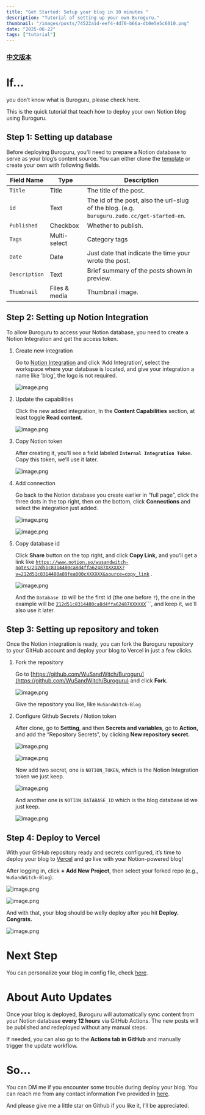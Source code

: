 ```yaml
---
title: "Get Started: Setup your blog in 10 minutes "
description: "Tutorial of setting up your own Buroguru."
thumbnail: "/images/posts/74522a1d-eef4-4d70-b66a-db0e5e5c6010.png"
date: "2025-06-22"
tags: ["tutorial"]
---
```


### [中文版本](https://buroguru.zudo.cc/posts/get-started-zh)


# If…


you don’t know what is Buroguru, please check here.


This is the quick tutorial that teach how to deploy your own Notion blog using Buroguru.


## Step 1: Setting up database


Before deploying Buroguru, you'll need to prepare a Notion database to serve as your blog’s content source. You can either clone the [template](/21ad51c831448068b621f3b5def5dd2d) or create your own with following fields.


| Field Name    | Type          | Description                                                                                 |
| ------------- | ------------- | ------------------------------------------------------------------------------------------- |
| `Title`       | Title         | The title of the post.                                                                      |
| `id`          | Text          | The id of the post, also the url-slug of the blog. (e.g. `buruguru.zudo.cc/get-started-en`. |
| `Published`   | Checkbox      | Whether to publish.                                                                         |
| `Tags`        | Multi-select  | Category tags                                                                               |
| `Date`        | Date          | Just date that indicate the time your wrote the post.                                       |
| `Description` | Text          | Brief summary of the posts shown in preview.                                                |
| `Thumbnail`   | Files & media | Thumbnail image.                                                                            |


## Step 2: Setting up Notion Integration


To allow Buroguru to access your Notion database, you need to create a Notion Integration and get the access token.

1. Create new integration

	Go to [Notion Integration](https://www.notion.so/profile/integrations) and click ‘Add Integration’, select the workspace where your database is located, and give your integration a name like ‘blog’, the logo is not required.


	![image.png](/images/posts/4f3a6103-c9a7-4c34-b608-6cfe316ade9f.png)

2. Update the capabilities

	Click the new added integration, In the **Content Capabilities** section, at least toggle **Read content.**


	![image.png](/images/posts/44dbe463-9448-42c0-9029-ce82335c7675.png)

3. Copy Notion token

	After creating it, you’ll see a field labeled **`Internal Integration Token`**. Copy this token, we’ll use it later.


	![image.png](/images/posts/39951f7a-dac8-4cf3-a9ba-22aee957ed76.png)

4. Add connection

	Go back to the Notion database you create earlier in “full page”, click the three dots in the top right, then on the bottom, click **Connections** and select the integration just added.


	![image.png](/images/posts/d8b8d065-bff8-4693-8f30-ab4ab838fa2e.png)


	![image.png](/images/posts/294e31e0-7175-4fc1-acb6-3a0e16b65a98.png)

5. Copy database id

	Click **Share** button on the top right, and click **Copy Link,** and you’ll get a link like [`https://www.notion.so/wusandwitch-notes/212d51c8314480ca8d4ffa62487XXXXXX?v=212d51c8314480a89fea000cXXXXXX&source=copy_link`](https://www.notion.so/wusandwitch-notes/212d51c8314480ca8d4ffa624873e734?v=212d51c8314480a89fea000c43f4e73f) .


	![image.png](/images/posts/f9bb2bc4-8fed-47cf-8ef5-947beaddfbe1.png)


	And the `Database ID` will be the first id (the one before `?`), the one in the example will be  [`212d51c8314480ca8d4ffa62487XXXXXX`](https://www.notion.so/wusandwitch-notes/212d51c8314480ca8d4ffa624873e734?v=212d51c8314480a89fea000c43f4e73f)```, and keep it, we'll also use it later.


## Step 3: Setting up repository and token


Once the Notion integration is ready, you can fork the Buroguru repository to your GitHub account and deploy your blog to Vercel in just a few clicks.

1. Fork the repository

	Go to [https://github.com/WuSandWitch/Buroguru](https://github.com/WuSandWitch/Buroguru) and click **Fork.**


	![image.png](/images/posts/4883b9e5-f97e-4481-8433-30baf149ee78.png)


	Give the repository you like, like `WuSandWitch-Blog`

2. Configure Github Secrets /  Notion token

	After clone, go to **Setting**, and then **Secrets and variables**, go to **Action,** and add the “Repository Secrets”, by clicking **New repository secret.**


	![image.png](/images/posts/00c940da-680f-4ceb-b1aa-0ba511addd05.png)


	![image.png](/images/posts/81bec01d-8cac-4edb-8e78-c58f80492736.png)


	Now add two secret, one is `NOTION_TOKEN`, which is the Notion Integration token we just keep.


	![image.png](/images/posts/75a997e4-19ad-4b77-b2f1-0c2920a7b26d.png)


	And another one is `NOTION_DATABASE_ID` which is the blog database id we just keep.


	![image.png](/images/posts/7a312717-db7c-4a72-bf77-0279fc60271c.png)


## Step 4: Deploy to Vercel


With your GitHub repository ready and secrets configured, it’s time to deploy your blog to [Vercel](https://vercel.com/) and go live with your Notion-powered blog!


After logging in, click **+ Add New Project**, then select your forked repo (e.g., `WuSandWitch-Blog`).


![image.png](/images/posts/086ec6ae-2978-4f30-b657-90c659782ca3.png)


![image.png](/images/posts/d25f8c4b-099e-426b-ac52-b96f834b5318.png)


And with that, your blog should be welly deploy after you hit **Deploy. Congrats.**


![image.png](/images/posts/5126a24a-e7d9-4313-89bf-1eca22d15221.png)


# Next Step


You can personalize your blog in config file, check [here](https://buroguru.zudo.cc/posts/config-guide-en).


# About Auto Updates


Once your blog is deployed, Buroguru will automatically sync content from your Notion database **every 12 hours** via GitHub Actions. The new posts will be published and redeployed without any manual steps.


If needed, you can also go to the **Actions tab in GitHub** and manually trigger the update workflow.


# So…


You can DM me if you encounter some trouble during deploy your blog. You can reach me from any contact information I’ve provided in [here](https://wusandwitch.zudo.cc/).


And please give me a little star on Github if you like it, I’ll be appreciated.

